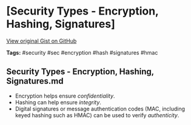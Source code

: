 # [Security Types - Encryption, Hashing, Signatures] 

[View original Gist on GitHub](https://gist.github.com/Integralist/06bd3469e3958b9b4481d197b0fc93f1)

**Tags:** #security #sec #encryption #hash #signatures #hmac

## Security Types - Encryption, Hashing, Signatures.md

- Encryption helps ensure _confidentiality_. 
- Hashing can help ensure _integrity_. 
- Digital signatures or message authentication codes (MAC, including keyed hashing such as HMAC) can be used to verify _authenticity_. 

